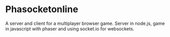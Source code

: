 # Phasocketonline
A server and client for a multiplayer browser game. Server in node.js, game in javascript with phaser and using socket.io for websockets.
